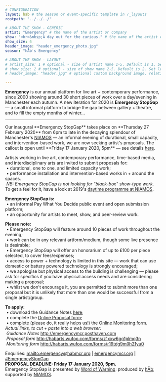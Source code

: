 ```yaml
---
# CONFIGURATION
layout: hab # the season or event-specific template in /_layouts
rootpath: "../../../"

# ABOUT THE SHOW - GENERIC
artist: "Emergency" # the name of the artist or company
show: "<br>&nbsp;A day out for the curious." # the name of the artist or company
show_size: 4
header_image: "header_emergency_photo.jpg"   
season: "hÅb's Emergency"

# ABOUT THE SHOW - LAYOUT
# artist_size: 1 # optional - size of artist name 1-5. Default is 1. Set longer names to lower values
# show_size: 2 # optional - size of show name 2-5. Default is 2. Set longer names to lower values
# header_image: "header.jpg" # optional custom background image, relative to current page

---
```

**Emergency** is our annual platform for live art + contemporary performance, since 2000 showing around 30 short pieces of work over a day/evening in Manchester each autumn. A new iteration for 2020 is **Emergency StopGap** — a small informal platform to bridge the gap between gallery + theatre, and to fill the empty months of winter…             
<hr>         
Our inaugural **Emergency StopGap** takes place on **Thursday 27 February 2020** from 6pm to late in the decaying splendour of Manchester's <a href="http://www.niamos.space" target="_blank">NIAMOS</a> — an informal evening of durational, small capacity, and intervention-based work, we are now seeking artist's proposals. The callout is open until **Friday 17 January 2020, 5pm** — see details <a href="https://emergencymcr.posthaven.com/emergency-stopgap-call-for-proposals" target="_blank">here</a>.          
          
Artists working in live art, contemporary performance, time-based media, and interdisciplinary arts are invited to submit proposals for:<br>&nbsp;• durational, one to one, and limited capacity work;<br>&nbsp;• performance installation and intervention-based works in + around the spaces.<br>*&nbsp;NB: Emergency StopGap is not looking for "black-box" show-type work.*<br>To get a feel for it, have a look at 2019's [daytime programme at NIAMOS](/current/2019-emergency/daytime).           
         
**Emergency StopGap is:**<br>&nbsp;• an informal Pay What You Decide public event and open submission platform;<br>&nbsp;• an opportunity for artists to meet, show, and peer-review work.       
         
**Please note:**<br>&nbsp;• Emergency StopGap will feature around 10 pieces of work throughout the evening;<br>&nbsp;• work can be in any relevant artform/medium, though some live presence is desirable;<br>&nbsp;• Emergency StopGap will offer an honorarium of up to £100 per piece selected, to cover fees/expenses;<br>&nbsp;• access to power + technology is limited in this site — work that can use domestic or battery powered technology is strongly encouraged;<br>&nbsp;• we apologise but physical access to the building is challenging — please ask for specifics if you have physical access needs and are considering making a proposal;<br>&nbsp;• whilst we don't encourage it, you are permitted to submit more than one proposal but it is unlikely that more than one would be successful from a single artist/group.          
       
**To apply:**<br>&nbsp;• download the Guidance Notes <a href="https://emergencymcr.posthaven.com/emergency-stopgap-call-for-proposals" target="_blank">here</a>;<br>&nbsp;• complete the <a href="http://habarts.wufoo.com/forms/z1xxw6gq1plmq3n" target="_blank">Online Proposal form</a>;<br>&nbsp;• complete (please do, it really helps us!) the <a href="http://habarts.wufoo.com/forms/r19tdg9m0h21yu0" target="_blank">Online Monitoring form</a>.<br>*Actual links, to cut + paste into a web browser:*<br>&nbsp;*Guidance Notes* http://emergencymcr.posthaven.com<br>&nbsp;*Proposal form* http://habarts.wufoo.com/forms/z1xxw6gq1plmq3n<br>&nbsp;*Monitoring form* http://habarts.wufoo.com/forms/r19tdg9m0h21yu0         
           
Enquiries: <mailto:emergency@habmcr.org> | <a href="http://emergencymcr.org" target="_blank">emergencymcr.org</a> | <a href="http://twitter.com/hashtag/EmergencyStopGap" target="_blank">#EmergencyStopGap</a><br>**PROPOSAL DEADLINE: Friday 17 January 2020, 5pm.**          
Emergency StopGap is presented by [Word of Warning](/); produced by [hÅb](/hab); supported by <a href="http://www.niamos.space" target="_blank">NIAMOS</a>.
